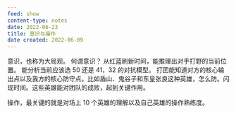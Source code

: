 ```yaml
---
feed: show
content-type: notes
date: 2022-06-23
title: 意识与操作
date created: 2022-06-09
---
```

意识，也称为大局观。
何谓意识？
从红蓝刷新时间，能推理出对手打野的当前位置。
能分析当前应该选 50 还是 41，32 的对抗模型。
打团能知道对方的核心输出点以及我方的核心防守点。比如盾山、鬼谷子和东皇张良这种英雄，怎么防。闪现时间。这些英雄能对团队的成败，起到关键作用。

操作，最关键的就是对场上 10 个英雄的理解以及自己英雄的操作熟练度。
